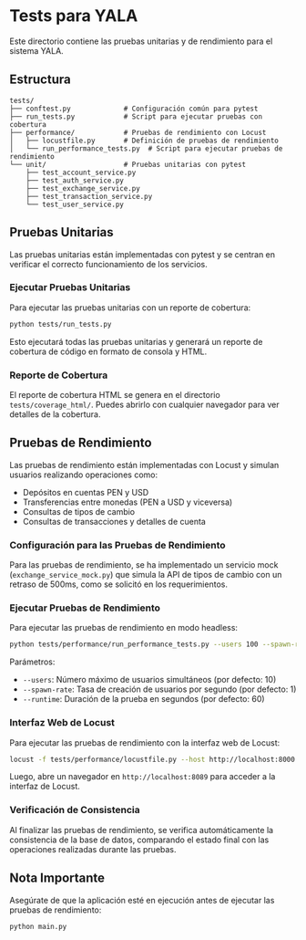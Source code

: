 # Tests para YALA

Este directorio contiene las pruebas unitarias y de rendimiento para el sistema YALA.

## Estructura

```
tests/
├── conftest.py             # Configuración común para pytest
├── run_tests.py            # Script para ejecutar pruebas con cobertura
├── performance/            # Pruebas de rendimiento con Locust
│   ├── locustfile.py       # Definición de pruebas de rendimiento
│   └── run_performance_tests.py  # Script para ejecutar pruebas de rendimiento
└── unit/                   # Pruebas unitarias con pytest
    ├── test_account_service.py
    ├── test_auth_service.py
    ├── test_exchange_service.py
    ├── test_transaction_service.py
    └── test_user_service.py
```

## Pruebas Unitarias

Las pruebas unitarias están implementadas con pytest y se centran en verificar el correcto funcionamiento de los servicios.

### Ejecutar Pruebas Unitarias

Para ejecutar las pruebas unitarias con un reporte de cobertura:

```bash
python tests/run_tests.py
```

Esto ejecutará todas las pruebas unitarias y generará un reporte de cobertura de código en formato de consola y HTML.

### Reporte de Cobertura

El reporte de cobertura HTML se genera en el directorio `tests/coverage_html/`. Puedes abrirlo con cualquier navegador para ver detalles de la cobertura.

## Pruebas de Rendimiento

Las pruebas de rendimiento están implementadas con Locust y simulan usuarios realizando operaciones como:

- Depósitos en cuentas PEN y USD
- Transferencias entre monedas (PEN a USD y viceversa)
- Consultas de tipos de cambio
- Consultas de transacciones y detalles de cuenta

### Configuración para las Pruebas de Rendimiento

Para las pruebas de rendimiento, se ha implementado un servicio mock (`exchange_service_mock.py`) que simula la API de tipos de cambio con un retraso de 500ms, como se solicitó en los requerimientos.

### Ejecutar Pruebas de Rendimiento

Para ejecutar las pruebas de rendimiento en modo headless:

```bash
python tests/performance/run_performance_tests.py --users 100 --spawn-rate 10 --runtime 300
```

Parámetros:
- `--users`: Número máximo de usuarios simultáneos (por defecto: 10)
- `--spawn-rate`: Tasa de creación de usuarios por segundo (por defecto: 1)
- `--runtime`: Duración de la prueba en segundos (por defecto: 60)

### Interfaz Web de Locust

Para ejecutar las pruebas de rendimiento con la interfaz web de Locust:

```bash
locust -f tests/performance/locustfile.py --host http://localhost:8000
```

Luego, abre un navegador en `http://localhost:8089` para acceder a la interfaz de Locust.

### Verificación de Consistencia

Al finalizar las pruebas de rendimiento, se verifica automáticamente la consistencia de la base de datos, comparando el estado final con las operaciones realizadas durante las pruebas.

## Nota Importante

Asegúrate de que la aplicación esté en ejecución antes de ejecutar las pruebas de rendimiento:

```bash
python main.py
``` 